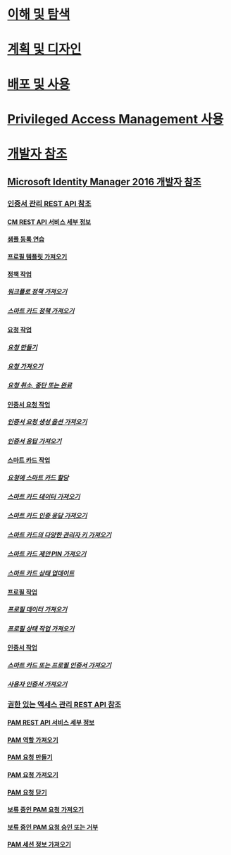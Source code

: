 
# [이해 및 탐색](/microsoft-identity-manager/understand-explore/microsoft-identity-manager-2016)

# [계획 및 디자인](/microsoft-identity-manager/plan-design/microsoft-identity-manager-2016-supported-platforms)

# [배포 및 사용](/microsoft-identity-manager/deploy-use/microsoft-identity-manager-deploy)

# [Privileged Access Management 사용](/microsoft-identity-manager/pam/privileged-identity-management-for-active-directory-domain-services)

# [개발자 참조](microsoft-identity-manager-2016-developer-reference.md)

## [Microsoft Identity Manager 2016 개발자 참조](microsoft-identity-manager-2016-developer-reference.md)

### [인증서 관리 REST API 참조](certificate-management-rest-api-reference.md)

#### [CM REST API 서비스 세부 정보](certificate-management-rest-api-service-details.md)

#### [샘플 등록 연습](sample-enrollment-walkthrough.md)

#### [프로필 템플릿 가져오기](get-profile-templates.md)

#### [정책 작업](policy-operations.md)

##### [워크플로 정책 가져오기](get-workflow-policy.md)

##### [스마트 카드 정책 가져오기](get-smartcard-policy.md)

#### [요청 작업](request-operations.md)

##### [요청 만들기](create-request.md)

##### [요청 가져오기](get-request.md)

##### [요청 취소, 중단 또는 완료](cancel-abandon-complete-request.md)

#### [인증서 요청 작업](certificate-request-operations.md)

##### [인증서 요청 생성 옵션 가져오기](get-certificate-request-generation-options.md)

##### [인증서 응답 가져오기](get-certificate-responses.md)

#### [스마트 카드 작업](smartcard-operations.md)

##### [요청에 스마트 카드 할당](assign-smartcard-to-request.md)

##### [스마트 카드 데이터 가져오기](get-smartcard-data.md)

##### [스마트 카드 인증 응답 가져오기](get-smartcard-authentication-response.md)

##### [스마트 카드의 다양한 관리자 키 가져오기](get-smartcard-diversified-admin-key.md)

##### [스마트 카드 제안 PIN 가져오기](get-smartcard-proposed-pin.md)

##### [스마트 카드 상태 업데이트](update-smartcard-status.md)

#### [프로필 작업](profile-operations.md)

##### [프로필 데이터 가져오기](get-profile-data.md)

##### [프로필 상태 작업 가져오기](get-profile-state-operations.md)

#### [인증서 작업](certificate-operations.md)

##### [스마트 카드 또는 프로필 인증서 가져오기](get-smartcard-profile-certificates.md)

##### [사용자 인증서 가져오기](get-user-certificates.md)

### [권한 있는 액세스 관리 REST API 참조](privileged-access-management-rest-api-reference.md)

#### [PAM REST API 서비스 세부 정보](privileged-access-management-rest-api-service-details.md)

#### [PAM 역할 가져오기](privileged-access-management-get-roles.md)

#### [PAM 요청 만들기](privileged-access-management-create-request.md)

#### [PAM 요청 가져오기](privileged-access-management-get-requests.md)

#### [PAM 요청 닫기](privileged-access-management-close-request.md)

#### [보류 중인 PAM 요청 가져오기](privileged-access-management-get-pending-requests.md)

#### [보류 중인 PAM 요청 승인 또는 거부](privileged-access-management-approve-reject-pending-request.md)

#### [PAM 세션 정보 가져오기](privileged-access-management-get-session-info.md)
